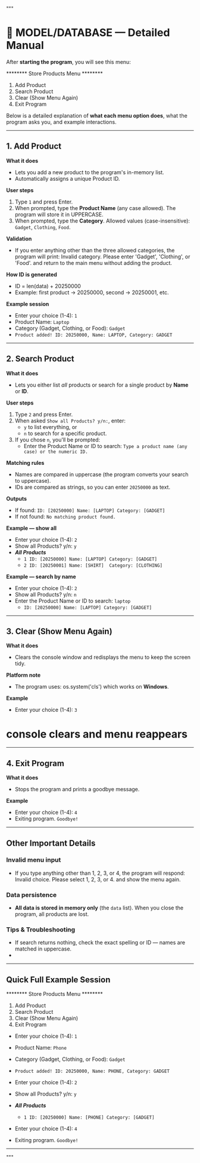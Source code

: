 """
# 🏪 MODEL/DATABASE — Detailed Manual

After **starting the program**, you will see this menu:

******** Store Products Menu ********

1. Add Product
2. Search Product
3. Clear (Show Menu Again)
4. Exit Program

Below is a detailed explanation of **what each menu option does**, what the program asks you, and example interactions.

---

## 1. Add Product
**What it does**
- Lets you add a new product to the program's in-memory list.
- Automatically assigns a unique Product ID.

**User steps**
1. Type `1` and press Enter.
2. When prompted, type the **Product Name** (any case allowed). The program will store it in UPPERCASE.
3. When prompted, type the **Category**. Allowed values (case-insensitive): `Gadget`, `Clothing`, `Food`.

**Validation**
- If you enter anything other than the three allowed categories, the program will print:
  Invalid category. Please enter 'Gadget', 'Clothing', or 'Food'.
  and return to the main menu without adding the product.

**How ID is generated**
- ID = len(data) + 20250000
- Example: first product → 20250000, second → 20250001, etc.

**Example session**
- Enter your choice (1-4): `1`
- Product Name: `Laptop`
- Category (Gadget, Clothing, or Food): `Gadget`
- `Product added! ID: 20250000, Name: LAPTOP, Category: GADGET`

---

## 2. Search Product
**What it does**
- Lets you either list *all* products or search for a single product by **Name** or **ID**.

**User steps**
1. Type `2` and press Enter.
2. When asked `Show all Products? y/n:`, enter:
   - `y` to list everything, or
   - `n` to search for a specific product.
3. If you chose `n`, you'll be prompted:
   - Enter the Product Name or ID to search: `Type a product name (any case) or the numeric ID.`

**Matching rules**
- Names are compared in uppercase (the program converts your search to uppercase).
- IDs are compared as strings, so you can enter `20250000` as text.

**Outputs**
- If found:
  `ID: [20250000] Name: [LAPTOP] Category: [GADGET]`
- If not found:
  `No matching product found.`

**Example — show all**
- Enter your choice (1-4): `2`
- Show all Products? y/n: `y`
- ***All Products***
  - `1 ID: [20250000] Name: [LAPTOP] Category: [GADGET]`
  - `2 ID: [20250001] Name: [SHIRT]  Category: [CLOTHING]`

**Example — search by name**
- Enter your choice (1-4): `2`
- Show all Products? y/n: `n`
- Enter the Product Name or ID to search: `laptop`
  - `ID: [20250000] Name: [LAPTOP] Category: [GADGET]`

---

## 3. Clear (Show Menu Again)
**What it does**
- Clears the console window and redisplays the menu to keep the screen tidy.

**Platform note**
- The program uses:
  os.system('cls')
  which works on **Windows**.

**Example**
- Enter your choice (1-4): `3`
 # console clears and menu reappears

---

## 4. Exit Program
**What it does**
- Stops the program and prints a goodbye message.

**Example**
- Enter your choice (1-4): `4`
- Exiting program. `Goodbye!`

---

## Other Important Details

### Invalid menu input
- If you type anything other than 1, 2, 3, or 4, the program will respond:
  Invalid choice. Please select 1, 2, 3, or 4.
  and show the menu again.

### Data persistence
- **All data is stored in memory only** (the `data` list). When you close the program, all products are lost.

### Tips & Troubleshooting
- If search returns nothing, check the exact spelling or ID — names are matched in uppercase.
- 
---

## Quick Full Example Session
******** Store Products Menu ********
1. Add Product
2. Search Product
3. Clear (Show Menu Again)
4. Exit Program

- Enter your choice (1-4): `1`
- Product Name: `Phone`
- Category (Gadget, Clothing, or Food): `Gadget`
- `Product added! ID: 20250000, Name: PHONE, Category: GADGET`

- Enter your choice (1-4): `2`
- Show all Products? y/n: `y`
- ***All Products***
  - `1 ID: [20250000] Name: [PHONE] Category: [GADGET]`

- Enter your choice (1-4): `4`
- Exiting program. `Goodbye!`

---
"""
